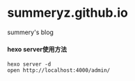 # summeryz.github.io
summery's blog


#### hexo server使用方法
```
hexo server -d
open http://localhost:4000/admin/
```
